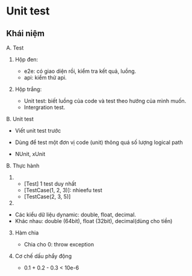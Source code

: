 # Unit test

## Khái niệm

A. Test

1. Hộp đen:

   - e2e: có giao diện rồi, kiểm tra kết quả, luồng.
   - api: kiểm thử api.

2. Hộp trắng:

   - Unit test: biết luồng của code và test theo hướng của mình muốn.
   - Intergration test.

B. Unit test

- Viết unit test trước
- Dùng để test một đơn vị code (unit) thông quá số lượng logical path

- NUnit, xUnit

B. Thực hành

1.  - [Test] 1 test duy nhất
    - [TestCase(1, 2, 3)]: nhieefu test
    - [TestCase(2, 3, 5)]

2.

- Các kiểu dữ liệu dynamic: double, float, decimal.
- Khác nhau: double (64bit), float (32bit), decimal(dùng cho tiền)

3. Hàm chia

   - Chia cho 0: throw exception

4. Cơ chế dấu phẩy động

   - 0.1 + 0.2 - 0.3 < 10e-6
